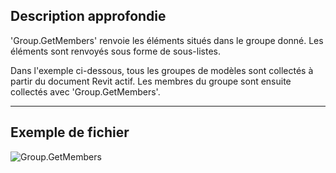 ## Description approfondie
'Group.GetMembers' renvoie les éléments situés dans le groupe donné. Les éléments sont renvoyés sous forme de sous-listes.

Dans l'exemple ci-dessous, tous les groupes de modèles sont collectés à partir du document Revit actif. Les membres du groupe sont ensuite collectés avec 'Group.GetMembers'.

___
## Exemple de fichier

![Group.GetMembers](./Revit.Elements.Group.GetMembers_img.jpg)
